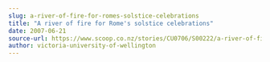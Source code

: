 ```yaml
---
slug: a-river-of-fire-for-romes-solstice-celebrations
title: "A river of fire for Rome's solstice celebrations"
date: 2007-06-21
source-url: https://www.scoop.co.nz/stories/CU0706/S00222/a-river-of-fire-for-romes-solstice-celebrations.htm
author: victoria-university-of-wellington
---
```

